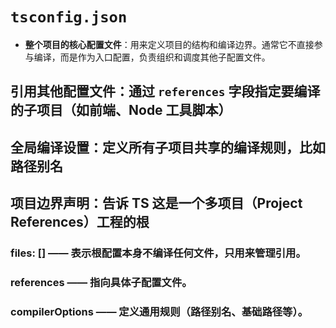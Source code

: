 # `tsconfig.json`

- **整个项目的核心配置文件**：用来定义项目的结构和编译边界。通常它不直接参与编译，而是作为入口配置，负责组织和调度其他子配置文件。

## 引用其他配置文件：通过 `references` 字段指定要编译的子项目（如前端、Node 工具脚本）

## 全局编译设置：定义所有子项目共享的编译规则，比如路径别名

## 项目边界声明：告诉 TS 这是一个多项目（Project References）工程的根

### files: [] —— 表示根配置本身不编译任何文件，只用来管理引用。

### references —— 指向具体子配置文件。

### compilerOptions —— 定义通用规则（路径别名、基础路径等）。
